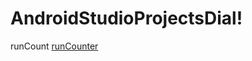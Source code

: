 # AndroidStudioProjectsDial!

runCount
[runCounter](https://user-images.githubusercontent.com/55885322/202413425-aec26f6d-4346-4dcd-b68b-fe579b104e3c.jpg)
